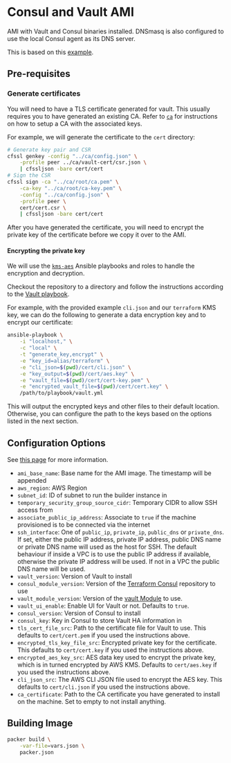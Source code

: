 # Consul and Vault AMI

AMI with Vault and Consul binaries installed. DNSmasq is also configured to use the local
Consul agent as its DNS server.

This is based on this [example](https://github.com/hashicorp/terraform-aws-vault/tree/master/examples/vault-consul-ami).

## Pre-requisites

### Generate certificates

You will need to have a TLS certificate generated for vault. This usually requires you to have
generated an existing CA. Refer to
[`ca`](ca/README.md) for instructions on how to setup a CA with the associated keys.

For example, we will generate the certificate to the `cert` directory:

```bash
# Generate key pair and CSR
cfssl genkey -config "../ca/config.json" \
    -profile peer ../ca/vault-cert/csr.json \
    | cfssljson -bare cert/cert
# Sign the CSR
cfssl sign -ca "../ca/root/ca.pem" \
    -ca-key "../ca/root/ca-key.pem" \
    -config "../ca/config.json" \
    -profile peer \
    cert/cert.csr \
    | cfssljson -bare cert/cert
```

After you have generated the certificate, you will need to encrypt the private key of the
certificate before we copy it over to the AMI.

#### Encrypting the private key

We will use the [`kms-aes`](https://github.com/GovTechSG/kms-aes) Ansible playbooks and roles to
handle the encryption and decryption.

Checkout the repository to a directory and follow the instructions according to the
[Vault playbook](https://github.com/GovTechSG/kms-aes#vault-playbook).

For example, with the provided example `cli.json` and our `terraform` KMS key, we can do the
following to generate a data encryption key and to encrypt our certificate:

```bash
ansible-playbook \
    -i "localhost," \
    -c "local" \
    -t "generate_key,encrypt" \
    -e "key_id=alias/terraform" \
    -e "cli_json=$(pwd)/cert/cli.json" \
    -e "key_output=$(pwd)/cert/aes.key" \
    -e "vault_file=$(pwd)/cert/cert-key.pem" \
    -e "encrypted_vault_file=$(pwd)/cert/cert.key" \
    /path/to/playbook/vault.yml
```

This will output the encrypted keys and other files to their default location. Otherwise, you can
configure the path to the keys based on the options listed in the next section.

## Configuration Options

See [this page](https://www.packer.io/docs/templates/user-variables.html) for more information.

- `ami_base_name`: Base name for the AMI image. The timestamp will be appended
- `aws_region`: AWS Region
- `subnet_id`: ID of subnet to run the builder instance in
- `temporary_security_group_source_cidr`: Temporary CIDR to allow SSH access from
- `associate_public_ip_address`: Associate to `true` if the machine provisioned is to be connected via the internet
- `ssh_interface`: One of `public_ip`, `private_ip`, `public_dns` or `private_dns`. If set, either the public IP address, private IP address, public DNS name or private DNS name will used as the host for SSH. The default behaviour if inside a VPC is to use the public IP address if available, otherwise the private IP address will be used. If not in a VPC the public DNS name will be used.
- `vault_version`: Version of Vault to install
- `consul_module_version`: Version of the [Terraform Consul](https://github.com/hashicorp/terraform-aws-consul) repository to use
- `vault_module_version`: Version of the [vault Module](https://github.com/hashicorp/terraform-aws-vault) to use.
- `vault_ui_enable`: Enable UI for Vault or not. Defaults to `true`.
- `consul_version`: Version of Consul to install
- `consul_key`: Key in Consul to store Vault HA information in
- `tls_cert_file_src`: Path to the certificate file for Vault to use. This defaults to `cert/cert.pem` if you used the instructions above.
- `encrypted_tls_key_file_src`: Encrypted private key for the certificate. This defaults to `cert/cert.key` if you used the instructions above.
- `encrypted_aes_key_src`: AES data key used to encrypt the private key, which is in turned encrypted by AWS KMS. Defaults to `cert/aes.key` if you used the instructions above.
- `cli_json_src`: The AWS CLI JSON file used to encrypt the AES key. This defaults to `cert/cli.json` if you used the instructions above.
- `ca_certificate`: Path to the CA certificate you have generated to install on the machine. Set to empty to not install anything.

## Building Image

```bash
packer build \
    -var-file=vars.json \
    packer.json
```
